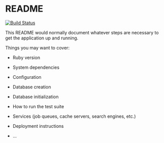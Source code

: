 # README


[![Build Status](https://travis-ci.org/krstnschwpwr/mind-stones.svg?branch=master)](https://travis-ci.org/krstnschwpwr/mind-stones)


This README would normally document whatever steps are necessary to get the
application up and running.

Things you may want to cover:

* Ruby version

* System dependencies

* Configuration

* Database creation

* Database initialization

* How to run the test suite

* Services (job queues, cache servers, search engines, etc.)

* Deployment instructions

* ...
